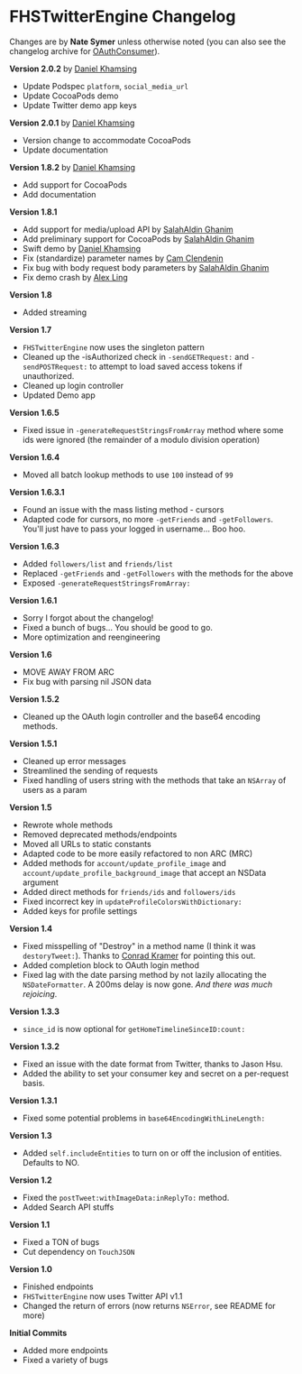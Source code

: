# **FHSTwitterEngine Changelog**

Changes are by **Nate Symer** unless otherwise noted (you can also see the changelog archive for [OAuthConsumer](.github/oauthconsumer.md)).

**Version 2.0.2** by [Daniel Khamsing](https://github.com/dkhamsing)

- Update Podspec `platform`, `social_media_url`
- Update CocoaPods demo
- Update Twitter demo app keys

**Version 2.0.1** by [Daniel Khamsing](https://github.com/dkhamsing)

- Version change to accommodate CocoaPods
- Update documentation

**Version 1.8.2** by [Daniel Khamsing](https://github.com/dkhamsing)

- Add support for CocoaPods
- Add documentation

**Version 1.8.1**

- Add support for media/upload API by [SalahAldin Ghanim](https://github.com/salah-ghanim)
- Add preliminary support for CocoaPods by [SalahAldin Ghanim](https://github.com/salah-ghanim)
- Swift demo by [Daniel Khamsing](https://github.com/dkhamsing)
- Fix (standardize) parameter names by [Cam Clendenin](https://github.com/camclendenin)
- Fix bug with body request body parameters by [SalahAldin Ghanim](https://github.com/salah-ghanim)
- Fix demo crash by [Alex Ling](https://github.com/hkalexling)

**Version 1.8**

- Added streaming

**Version 1.7**

- `FHSTwitterEngine` now uses the singleton pattern
- Cleaned up the -isAuthorized check in `-sendGETRequest:` and `-sendPOSTRequest:` to attempt to load saved access tokens if unauthorized.
- Cleaned up login controller
- Updated Demo app

**Version 1.6.5**

- Fixed issue in `-generateRequestStringsFromArray` method where some ids were ignored (the remainder of a modulo division operation)

**Version 1.6.4**

- Moved all batch lookup methods to use `100` instead of `99`

**Version 1.6.3.1**

- Found an issue with the mass listing method - cursors
- Adapted code for cursors, no more `-getFriends` and `-getFollowers`. You'll just have to pass your logged in username… Boo hoo.

**Version 1.6.3**

- Added `followers/list` and `friends/list`
- Replaced `-getFriends` and `-getFollowers` with the methods for the above
- Exposed `-generateRequestStringsFromArray:`

**Version 1.6.1**

- Sorry I forgot about the changelog!
- Fixed a bunch of bugs... You should be good to go.
- More optimization and reengineering

**Version 1.6**

- MOVE AWAY FROM ARC
- Fix bug with parsing nil JSON data

**Version 1.5.2**

- Cleaned up the OAuth login controller and the base64 encoding methods.

**Version 1.5.1**

- Cleaned up error messages
- Streamlined the sending of requests
- Fixed handling of users string with the methods that take an `NSArray` of users as a param

**Version 1.5**

- Rewrote whole methods
- Removed deprecated methods/endpoints
- Moved all URLs to static constants
- Adapted code to be more easily refactored to non ARC (MRC)
- Added methods for `account/update_profile_image` and `account/update_profile_background_image` that accept an NSData argument
- Added direct methods for `friends/ids` and `followers/ids`
- Fixed incorrect key in `updateProfileColorsWithDictionary:`
- Added keys for profile settings

**Version 1.4**

- Fixed misspelling of "Destroy" in a method name (I think it was `destoryTweet:`). Thanks to [Conrad Kramer](http://twitter.com/conradev) for pointing this out.
- Added completion block to OAuth login method
- Fixed lag with the date parsing method by not lazily allocating the `NSDateFormatter`. A 200ms delay is now gone. *And there was much rejoicing*.

**Version 1.3.3**

- `since_id` is now optional for `getHomeTimelineSinceID:count:`

**Version 1.3.2**

- Fixed an issue with the date format from Twitter, thanks to Jason Hsu.
- Added the ability to set your consumer key and secret on a per-request basis.

**Version 1.3.1**

- Fixed some potential problems in `base64EncodingWithLineLength:`

**Version 1.3**

- Added `self.includeEntities` to turn on or off the inclusion of entities. Defaults to NO.

**Version 1.2**

- Fixed the `postTweet:withImageData:inReplyTo:` method.
- Added Search API stuffs

**Version 1.1**

- Fixed a TON of bugs
- Cut dependency on `TouchJSON`

**Version 1.0**

- Finished endpoints
- `FHSTwitterEngine` now uses Twitter API v1.1
- Changed the return of errors (now returns `NSError`, see README for more)

**Initial Commits**

- Added more endpoints
- Fixed a variety of bugs
